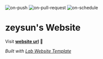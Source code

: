 
  ![on-push](../../actions/workflows/on-push.yaml/badge.svg)
  ![on-pull-request](../../actions/workflows/on-pull-request.yaml/badge.svg)
  ![on-schedule](../../actions/workflows/on-schedule.yaml/badge.svg)

  # zeysun's Website

  Visit **[website url](#)** 🚀

  _Built with [Lab Website Template](https://greene-lab.gitbook.io/lab-website-template-docs)_

